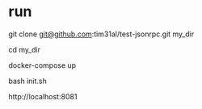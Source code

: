 # run

git clone git@github.com:tim31al/test-jsonrpc.git my_dir

cd my_dir

docker-compose up 

bash init.sh

http://localhost:8081

